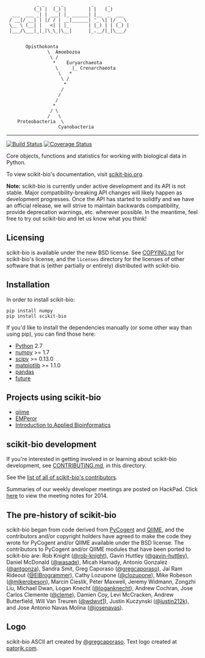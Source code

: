                _ _    _ _          _     _
              (_) |  (_) |        | |   (_)
      ___  ___ _| | ___| |_ ______| |__  _  ___
     / __|/ __| | |/ / | __|______| '_ \| |/ _ \
     \__ \ (__| |   <| | |_       | |_) | | (_) |
     |___/\___|_|_|\_\_|\__|      |_.__/|_|\___/


           Opisthokonta
                   \  Amoebozoa
                    \ /
                     *    Euryarchaeota
                      \     |_ Crenarchaeota
                       \   *
                        \ /
                         *
                        /
                       /
                      /
                     *
                    / \
                   /   \
        Proteobacteria  \
                       Cyanobacteria
    
    
---
[![Build Status](https://travis-ci.org/biocore/scikit-bio.png?branch=master)](https://travis-ci.org/biocore/scikit-bio) [![Coverage Status](https://coveralls.io/repos/biocore/scikit-bio/badge.png)](https://coveralls.io/r/biocore/scikit-bio)

Core objects, functions and statistics for working with biological data in Python.

To view scikit-bio's documentation, visit [scikit-bio.org](http://scikit-bio.org).

**Note:** scikit-bio is currently under active development and its API is not
stable. Major compatibility-breaking API changes will likely happen as
development progresses. Once the API has started to solidify and we have an
official release, we will strive to maintain backwards compatibility, provide
deprecation warnings, etc. wherever possible. In the meantime, feel free to try
out scikit-bio and let us know what you think!

Licensing
---------

scikit-bio is available under the new BSD license. See
[COPYING.txt](COPYING.txt) for scikit-bio's license, and the ```licenses```
directory for the licenses of other software that is (either partially or
entirely) distributed with scikit-bio.

Installation
------------

In order to install scikit-bio:

    pip install numpy
    pip install scikit-bio

If you'd like to install the dependencies manually (or some other way than using pip), you can find those here:

- [Python](http://www.python.org/) 2.7
- [numpy](http://www.numpy.org/) >= 1.7
- [scipy](http://www.scipy.org/) >= 0.13.0
- [matplotlib](http://www.matplotlib.org/) >= 1.1.0
- [pandas](http://pandas.pydata.org/)
- [future](https://pypi.python.org/pypi/future) 

Projects using scikit-bio
-------------------------

- [qiime](http://qiime.org/) 
- [EMPeror](http://biocore.github.io/emperor/)
- [Introduction to Applied Bioinformatics](http://caporasolab.us/An-Introduction-To-Applied-Bioinformatics/)

scikit-bio development
----------------------

If you're interested in getting involved in or learning about scikit-bio development, see [CONTRIBUTING.md](CONTRIBUTING.md), in this directory.

See the [list of all of scikit-bio's contributors](https://github.com/biocore/scikit-bio/graphs/contributors).

Summaries of our weekly developer meetings are posted on HackPad. Click [here](https://hackpad.com/2014-scikit-bio-developer-meeting-notes-1S2RbMqy0iM) to view the meeting notes for 2014.

The pre-history of scikit-bio
-----------------------------

scikit-bio began from code derived from [PyCogent](http://www.pycogent.org) and
[QIIME](http://www.qiime.org), and the contributors and/or copyright holders
have agreed to make the code they wrote for PyCogent and/or QIIME available
under the BSD license. The contributors to PyCogent and/or QIIME modules that
have been ported to scikit-bio are: Rob Knight
([@rob-knight](https://github.com/rob-knight)), Gavin Huttley
([@gavin-huttley](https://github.com/gavin-huttley)), Daniel McDonald
([@wasade](https://github.com/wasade)), Micah Hamady, Antonio Gonzalez
([@antgonza](https://github.com/antgonza)), Sandra Smit, Greg Caporaso
([@gregcaporaso](https://github.com/gregcaporaso)), Jai Ram Rideout
([@ElBrogrammer](https://github.com/ElBrogrammer)), Cathy Lozupone
([@clozupone](clozupone)), Mike Robeson
([@mikerobeson](https://github.com/mikerobeson)), Marcin Cieslik, Peter
Maxwell, Jeremy Widmann, Zongzhi Liu, Michael Dwan, Logan Knecht
([@loganknecht](https://github.com/loganknecht)), Andrew Cochran, Jose Carlos
Clemente ([@cleme](https://github.com/cleme)), Damien Coy, Levi McCracken,
Andrew Butterfield, Will Van Treuren ([@wdwvt1](https://github.com/wdwvt1)),
Justin Kuczynski ([@justin212k](https://github.com/justin212k)), and Jose
Antonio Navas Molina ([@josenavas](https://github.com/josenavas)).

Logo
----
scikit-bio ASCII art created by [@gregcaporaso](https://github.com/gregcaporaso). Text logo created at [patorjk.com](http://patorjk.com/software/taag/).
